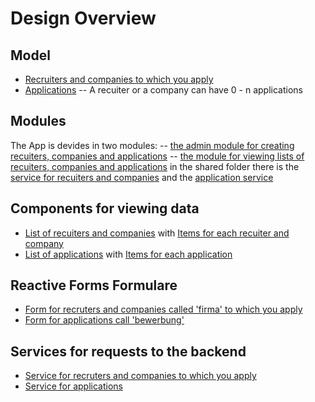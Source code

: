 # Design Overview 
## Model
- [Recruiters and companies to which you apply](src/app/shared/firma.ts)
- [Applications](src/app/shared/bewerbung.ts)
-- A recuiter or a company can have 0 - n applications
## Modules
The App is devides in two modules: 
-- [the admin module for creating recuiters, companies and applications](src/app/admin/admin.module.ts)
-- [the module for viewing lists of recuiters, companies and applications](src/app/bewerbung/bewerbung.module.ts)
in the shared folder there is the [service for recuiters and companies](src/app/shared/firma.service.ts) and the [application service](src/app/shared/bewerbung.service.ts)
## Components for viewing data
- [List of recuiters and companies]() with [Items for each recuiter and company]()
- [List of applications]() with [Items for each application]()
## Reactive Forms Formulare
- [Form for recruters and companies called 'firma' to which you apply](src/app/admin/form-firma/form-firma.component.html)
- [Form for applications call 'bewerbung'](src/app/admin/form-firma/form-bewerbung.component.html)
## Services for requests to the backend
- [Service for recruters and companies to which you apply](src/app/shared/firma.service.ts)
- [Service for applications](src/app/shared/bewerbung.service.ts)
